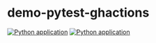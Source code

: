 # demo-pytest-ghactions

[![Python application](https://github.com/cin-emprel-testingtools/demo-pytest-ghactions/actions/workflows/python-app.yml/badge.svg)](https://github.com/cin-emprel-testingtools/demo-pytest-ghactions/actions/workflows/python-app.yml)
[![Python application](https://github.com/cin-emprel-testingtools/cjps2/actions/workflows/python-app.yml/badge.svg)](https://github.com/cin-emprel-testingtools/cjps2/actions/workflows/python-app.yml)

